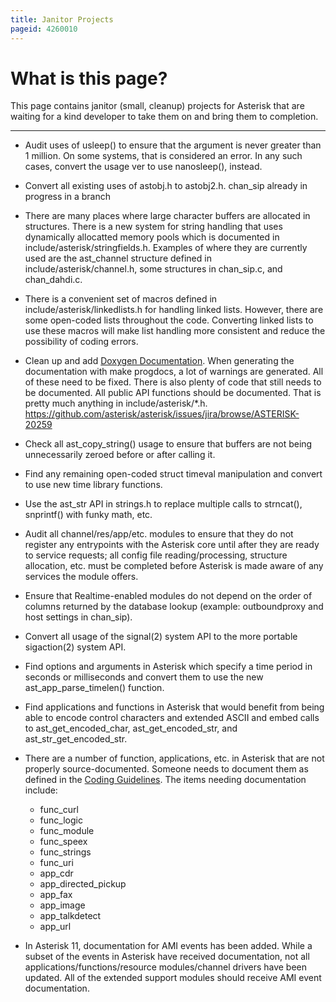 ```yaml
---
title: Janitor Projects
pageid: 4260010
---
```


What is this page?
==================


This page contains janitor (small, cleanup) projects for Asterisk that are waiting for a kind developer to take them on and bring them to completion.




---


* Audit uses of usleep() to ensure that the argument is never greater than 1 million. On some systems, that is considered an error. In any such cases, convert the usage ver to use nanosleep(), instead.


* Convert all existing uses of astobj.h to astobj2.h. chan_sip already in progress in a branch


* There are many places where large character buffers are allocated in structures. There is a new system for string handling that uses dynamically allocatted memory pools which is documented in include/asterisk/stringfields.h. Examples of where they are currently used are the ast_channel structure defined in include/asterisk/channel.h, some structures in chan_sip.c, and chan_dahdi.c.


* There is a convenient set of macros defined in include/asterisk/linkedlists.h for handling linked lists. However, there are some open-coded lists throughout the code. Converting linked lists to use these macros will make list handling more consistent and reduce the possibility of coding errors.


* Clean up and add [Doxygen Documentation](http://www.asterisk.org/doxygen/trunk/index.html). When generating the documentation with make progdocs, a lot of warnings are generated. All of these need to be fixed. There is also plenty of code that still needs to be documented. All public API functions should be documented. That is pretty much anything in include/asterisk/*.h. <https://github.com/asterisk/asterisk/issues/jira/browse/ASTERISK-20259>


* Check all ast_copy_string() usage to ensure that buffers are not being unnecessarily zeroed before or after calling it.


* Find any remaining open-coded struct timeval manipulation and convert to use new time library functions.


* Use the ast_str API in strings.h to replace multiple calls to strncat(), snprintf() with funky math, etc.


* Audit all channel/res/app/etc. modules to ensure that they do not register any entrypoints with the Asterisk core until after they are ready to service requests; all config file reading/processing, structure allocation, etc. must be completed before Asterisk is made aware of any services the module offers.


* Ensure that Realtime-enabled modules do not depend on the order of columns returned by the database lookup (example: outboundproxy and host settings in chan_sip).


* Convert all usage of the signal(2) system API to the more portable sigaction(2) system API.


* Find options and arguments in Asterisk which specify a time period in seconds or milliseconds and convert them to use the new ast_app_parse_timelen() function.


* Find applications and functions in Asterisk that would benefit from being able to encode control characters and extended ASCII and embed calls to ast_get_encoded_char, ast_get_encoded_str, and ast_str_get_encoded_str.


* There are a number of function, applications, etc. in Asterisk that are not properly source-documented. Someone needs to document them as defined in the [Coding Guidelines](/Development/Policies-and-Procedures/Historical-Policies-and-Procedures/Code-Review/Coding-Guidelines). The items needing documentation include:
	+ func_curl
	+ func_logic
	+ func_module
	+ func_speex
	+ func_strings
	+ func_uri
	+ app_cdr
	+ app_directed_pickup
	+ app_fax
	+ app_image
	+ app_talkdetect
	+ app_url


* In Asterisk 11, documentation for AMI events has been added. While a subset of the events in Asterisk have received documentation, not all applications/functions/resource modules/channel drivers have been updated. All of the extended support modules should receive AMI event documentation.


